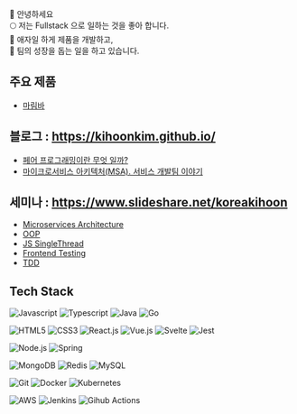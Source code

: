 👋 안녕하세요    
🌕 저는 Fullstack 으로 일하는 것을 좋아 합니다.  
🔄 애자일 하게 제품을 개발하고,   
💪 팀의 성장을 돕는 일을 하고 있습니다.   


## 주요 제품
- [마림바](https://www.marimba.team/)


## 블로그 : https://kihoonkim.github.io/
- [페어 프로그래밍이란 무엇 일까?](https://kihoonkim.github.io/2018/01/01/Agile/pair-programming/)
- [마이크로서비스 아키텍처(MSA). 서비스 개발팀 이야기](https://kihoonkim.github.io/2018/03/25/Microservices%20Architecture/first-msa-retro/)

## 세미나 : https://www.slideshare.net/koreakihoon
- [Microservices Architecture](https://www.slideshare.net/koreakihoon/msa-retro)
- [OOP](https://www.slideshare.net/koreakihoon/object-oriented-programming-249937439)
- [JS SingleThread](https://www.slideshare.net/koreakihoon/javascript-single-thread)
- [Frontend Testing](https://www.slideshare.net/koreakihoon/frontend-testing)
- [TDD](https://www.slideshare.net/koreakihoon/tdd-112099012)

## Tech Stack
![Javascript](https://img.shields.io/badge/-Javascript-F7DF1E?style=for-the-badge&logo=javascript&logoColor=000)
![Typescript](https://img.shields.io/badge/-Typescript-3178C6?style=for-the-badge&logo=Typescript&logoColor=fff)
![Java](https://img.shields.io/badge/-Java-007396?style=for-the-badge&logo=java&logoColor=fff)
![Go](https://img.shields.io/badge/-GO-00ADD8?style=for-the-badge&logo=go&logoColor=fff)

![HTML5](https://img.shields.io/badge/-HTML5-E34F26?style=for-the-badge&logo=html5&logoColor=fff)
![CSS3](https://img.shields.io/badge/-CSS3-1572B6?style=for-the-badge&logo=css3&logoColor=fff)
![React.js](https://img.shields.io/badge/-ReactJS-61DAFB?style=for-the-badge&logo=react&logoColor=000)
![Vue.js](https://img.shields.io/badge/-Vue.js-4FC08D?style=for-the-badge&logo=Vue.js&logoColor=fff)
![Svelte](https://img.shields.io/badge/-Svelte-FF3E00?style=for-the-badge&logo=Svelte&logoColor=fff)
![Jest](https://img.shields.io/badge/-Jest-C21325?style=for-the-badge&logo=jest&logoColor=fff)

![Node.js](https://img.shields.io/badge/-Node.Js-339933?style=for-the-badge&logo=node.js&logoColor=fff)
![Spring](https://img.shields.io/badge/-Spring-6DB33F?style=for-the-badge&logo=spring&logoColor=fff)

![MongoDB](https://img.shields.io/badge/-MongoDB-47A248?style=for-the-badge&logo=MongoDB&logoColor=fff)
![Redis](https://img.shields.io/badge/-Redis-DC382D?style=for-the-badge&logo=Redis&logoColor=fff)
![MySQL](https://img.shields.io/badge/-MySQL-4479A1?style=for-the-badge&logo=MySQL&logoColor=fff)

![Git](https://img.shields.io/badge/-Git-F05032?style=for-the-badge&logo=git&logoColor=fff)
![Docker](https://img.shields.io/badge/-Docker-2496ED?style=for-the-badge&logo=Docker&logoColor=fff)
![Kubernetes](https://img.shields.io/badge/-Kubernetes-326CE5?style=for-the-badge&logo=Kubernetes&logoColor=fff)

![AWS](https://img.shields.io/badge/-aws-232F3E?style=for-the-badge&logo=Amazon%20AWS&logoColor=fff)
![Jenkins](https://img.shields.io/badge/-Jenkins-D24939?style=for-the-badge&logo=jenkins&logoColor=fff)
![Gihub Actions](https://img.shields.io/badge/-github%20actions-2088FF?style=for-the-badge&logo=GitHub%20Actions&logoColor=fff)

